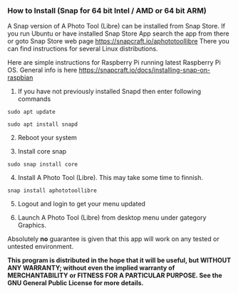 ### How to Install (Snap for 64 bit Intel / AMD or 64 bit ARM)

A Snap version of A Photo Tool (Libre) can be installed from Snap Store. 
If you run Ubuntu or have installed Snap Store App search the app from there or goto Snap Store web page https://snapcraft.io/aphototoollibre
There you can find instructions for several Linux distributions.

Here are simple instructions for Raspberry Pi running latest Raspberry Pi OS. General info is here https://snapcraft.io/docs/installing-snap-on-raspbian

1. If you have not previously installed Snapd then enter following commands
```
sudo apt update
```
```
sudo apt install snapd
```

2. Reboot your system

3. Install core snap
```
sudo snap install core
```

4. Install A Photo Tool (Libre). This may take some time to finnish.
```
snap install aphototoollibre
```

5. Logout and login to get your menu updated

6. Launch A Photo Tool (Libre) from desktop menu under gategory Graphics.



Absolutely **no** guarantee is given that this app will work on any tested or untested environment.

**This program is distributed in the hope that it will be useful, but WITHOUT ANY WARRANTY; without even the implied warranty of
MERCHANTABILITY or FITNESS FOR A PARTICULAR PURPOSE. See the GNU General Public License for more details.**
